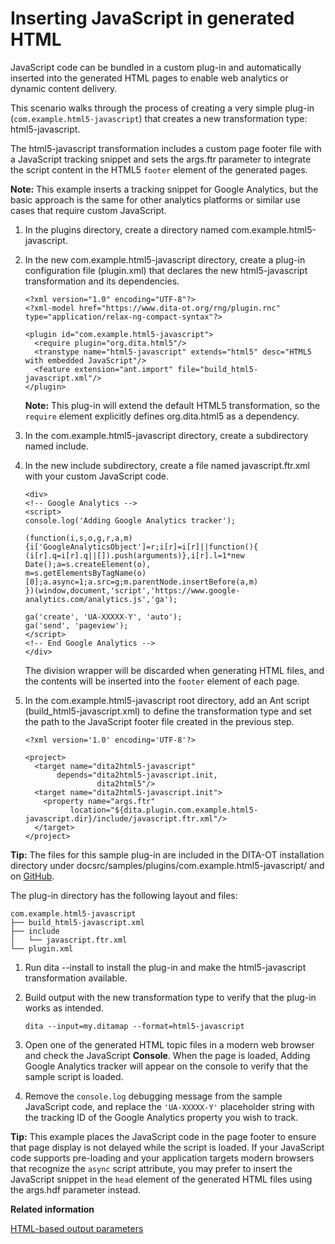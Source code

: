 # Inserting JavaScript in generated HTML

JavaScript code can be bundled in a custom plug-in and automatically inserted into the generated HTML pages to enable web analytics or dynamic content delivery.

This scenario walks through the process of creating a very simple plug-in \(`com.example.html5-javascript`\) that creates a new transformation type: html5-javascript.

The html5-javascript transformation includes a custom page footer file with a JavaScript tracking snippet and sets the args.ftr parameter to integrate the script content in the HTML5 `footer` element of the generated pages.

**Note:** This example inserts a tracking snippet for Google Analytics, but the basic approach is the same for other analytics platforms or similar use cases that require custom JavaScript.

1.  In the plugins directory, create a directory named com.example.html5-javascript.

2.  In the new com.example.html5-javascript directory, create a plug-in configuration file \(plugin.xml\) that declares the new html5-javascript transformation and its dependencies.

    ```
    <?xml version="1.0" encoding="UTF-8"?>
    <?xml-model href="https://www.dita-ot.org/rng/plugin.rnc" type="application/relax-ng-compact-syntax"?>
    
    <plugin id="com.example.html5-javascript">
      <require plugin="org.dita.html5"/>
      <transtype name="html5-javascript" extends="html5" desc="HTML5 with embedded JavaScript"/>
      <feature extension="ant.import" file="build_html5-javascript.xml"/>
    </plugin>
    ```

    **Note:** This plug-in will extend the default HTML5 transformation, so the `require` element explicitly defines org.dita.html5 as a dependency.

3.  In the com.example.html5-javascript directory, create a subdirectory named include.

4.  In the new include subdirectory, create a file named javascript.ftr.xml with your custom JavaScript code.

    ```
    <div>
    <!-- Google Analytics -->
    <script>
    console.log('Adding Google Analytics tracker');
    
    (function(i,s,o,g,r,a,m){i['GoogleAnalyticsObject']=r;i[r]=i[r]||function(){
    (i[r].q=i[r].q||[]).push(arguments)},i[r].l=1*new Date();a=s.createElement(o),
    m=s.getElementsByTagName(o)[0];a.async=1;a.src=g;m.parentNode.insertBefore(a,m)
    })(window,document,'script','https://www.google-analytics.com/analytics.js','ga');
    
    ga('create', 'UA-XXXXX-Y', 'auto');
    ga('send', 'pageview');
    </script>
    <!-- End Google Analytics -->
    </div>
    ```

    The division wrapper will be discarded when generating HTML files, and the contents will be inserted into the `footer` element of each page.

5.  In the com.example.html5-javascript root directory, add an Ant script \(build\_html5-javascript.xml\) to define the transformation type and set the path to the JavaScript footer file created in the previous step.

    ```
    <?xml version='1.0' encoding='UTF-8'?>
    
    <project>
      <target name="dita2html5-javascript"
           depends="dita2html5-javascript.init,
                    dita2html5"/>
      <target name="dita2html5-javascript.init">
        <property name="args.ftr"
              location="${dita.plugin.com.example.html5-javascript.dir}/include/javascript.ftr.xml"/>
      </target>
    </project>
    ```


**Tip:** The files for this sample plug-in are included in the DITA-OT installation directory under docsrc/samples/plugins/com.example.html5-javascript/ and on [GitHub](https://github.com/dita-ot/docs/tree/develop/samples/plugins/com.example.html5-javascript).

The plug-in directory has the following layout and files:

```
com.example.html5-javascript
├── build_html5-javascript.xml
├── include
│   └── javascript.ftr.xml
└── plugin.xml
```

1.  Run dita --install to install the plug-in and make the html5-javascript transformation available.
2.  Build output with the new transformation type to verify that the plug-in works as intended.

    ```
    dita --input=my.ditamap --format=html5-javascript
    ```

3.  Open one of the generated HTML topic files in a modern web browser and check the JavaScript **Console**. When the page is loaded, Adding Google Analytics tracker will appear on the console to verify that the sample script is loaded.
4.  Remove the `console.log` debugging message from the sample JavaScript code, and replace the `'UA-XXXXX-Y'` placeholder string with the tracking ID of the Google Analytics property you wish to track.

**Tip:** This example places the JavaScript code in the page footer to ensure that page display is not delayed while the script is loaded. If your JavaScript code supports pre-loading and your application targets modern browsers that recognize the `async` script attribute, you may prefer to insert the JavaScript snippet in the `head` element of the generated HTML files using the args.hdf parameter instead.

**Related information**  


[HTML-based output parameters](../parameters/parameters-base-html.md)


